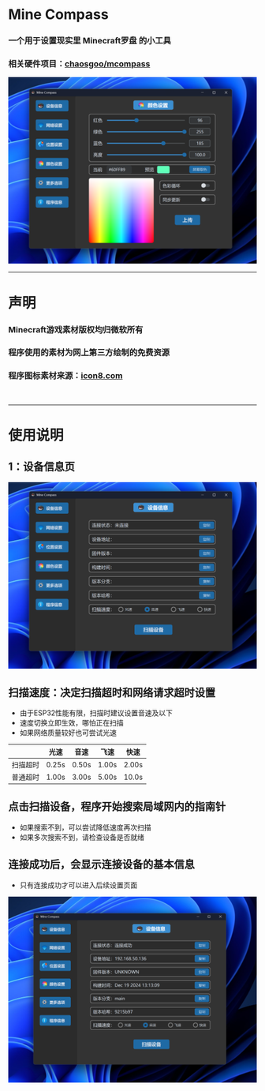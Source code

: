 # **Mine Compass**

### 一个用于设置现实里 Minecraft罗盘 的小工具

### 相关硬件项目：[chaosgoo/mcompass](https://github.com/chaosgoo/mcompass)

![项目主图](https://github.com/zzydd/MineCompass/blob/main/images/show-main.png?raw=true "项目主图")

---

# 声明

### Minecraft游戏素材版权均归微软所有

### 程序使用的素材为网上第三方绘制的免费资源

### 程序图标素材来源：[icon8.com](https://igoutu.cn/icons)

<br />

---

# 使用说明

## 1：设备信息页

![设备信息页](https://github.com/zzydd/MineCompass/blob/main/images/PageA-1.png?raw=true "设备信息页")

## 扫描速度：决定扫描超时和网络请求超时设置

* 由于ESP32性能有限，扫描时建议设置音速及以下
* 速度切换立即生效，哪怕正在扫描
* 如果网络质量较好也可尝试光速

|   |光速   |音速   |飞速   |快速   |
| :------------: | :------------: | :------------: | :------------: | :------------: |
|扫描超时   |0.25s   |0.50s   |1.00s   |2.00s   |
|普通超时   |1.00s   |3.00s   |5.00s   |10.0s   |

## 点击扫描设备，程序开始搜索局域网内的指南针

* 如果搜索不到，可以尝试降低速度再次扫描
* 如果多次搜索不到，请检查设备是否就绪

## 连接成功后，会显示连接设备的基本信息

* 只有连接成功才可以进入后续设置页面

![设备信息页-连接成功](https://github.com/zzydd/MineCompass/blob/main/images/PageA-3.png?raw=true "设备信息页-连接成功")
